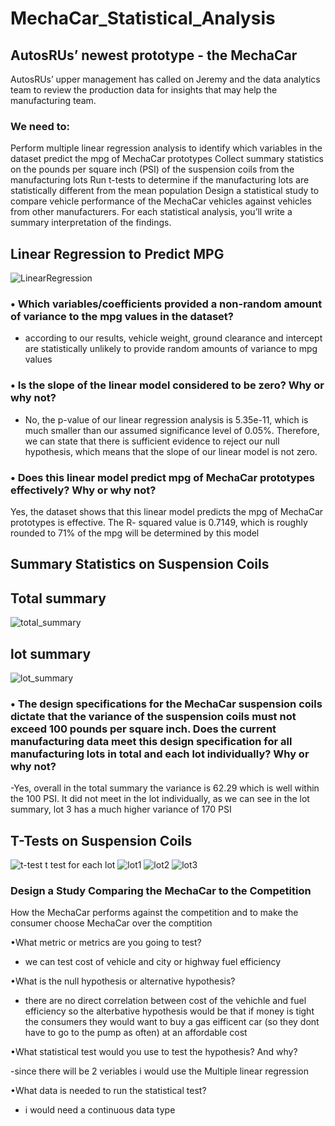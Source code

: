 # MechaCar_Statistical_Analysis

## AutosRUs’ newest prototype - the MechaCar
AutosRUs’ upper management has called on Jeremy and the data analytics team to review the production data for insights that may help the manufacturing team.

### We need to:

Perform multiple linear regression analysis to identify which variables in the dataset predict the mpg of MechaCar prototypes
Collect summary statistics on the pounds per square inch (PSI) of the suspension coils from the manufacturing lots
Run t-tests to determine if the manufacturing lots are statistically different from the mean population
Design a statistical study to compare vehicle performance of the MechaCar vehicles against vehicles from other manufacturers. For each statistical analysis, you’ll write a summary interpretation of the findings.

## Linear Regression to Predict MPG

![LinearRegression ](https://user-images.githubusercontent.com/107021649/201590243-9088e422-36e8-4bba-8caf-61d6d4af229c.png)

### •	Which variables/coefficients provided a non-random amount of variance to the mpg values in the dataset?
-	according to our results, vehicle weight, ground clearance and intercept are statistically unlikely to provide random amounts of variance to mpg values
### •	Is the slope of the linear model considered to be zero? Why or why not?
-	 No, the p-value of our linear regression analysis is 5.35e-11, which is much smaller than our assumed significance level of 0.05%. Therefore, we can state that there is sufficient evidence to reject our null hypothesis, which means that the slope of our linear model is not zero. 
### •	Does this linear model predict mpg of MechaCar prototypes effectively? Why or why not?
Yes, the dataset shows that this linear model predicts the mpg of MechaCar prototypes is effective. The R- squared  value is 0.7149, which is roughly rounded to 71%  of the mpg will be determined by this model 

## Summary Statistics on Suspension Coils
## Total summary
![total_summary](https://user-images.githubusercontent.com/107021649/201591935-d589c809-c286-4c2a-9c2f-047e488d0803.png)
## lot summary
![lot_summary](https://user-images.githubusercontent.com/107021649/201591972-3963f8fd-4cb2-4f01-ad18-f355486319de.png)

### •	The design specifications for the MechaCar suspension coils dictate that the variance of the suspension coils must not exceed 100 pounds per square inch. Does the current manufacturing data meet this design specification for all manufacturing lots in total and each lot individually? Why or why not?
-Yes, overall in the total summary the variance is 62.29 which is well within the 100 PSI. It did not meet in the lot individually, as we can see in the lot summary, lot 3 has a much higher variance of 170 PSI

## T-Tests on Suspension Coils
![t-test](https://user-images.githubusercontent.com/107021649/201633924-623064a2-1bc6-468b-aa4f-489e6d697f22.png)
t test for each lot
![lot1](https://user-images.githubusercontent.com/107021649/201633974-2bc64f7f-2aa1-4f3d-bc8d-425ede06044a.png)
![lot2](https://user-images.githubusercontent.com/107021649/201634065-3c2d9c30-4f46-4b31-93cf-7507c7da7014.png)
![lot3](https://user-images.githubusercontent.com/107021649/201634094-cc093781-554f-4268-b3f1-42a9c19432fc.png)

### Design a Study Comparing the MechaCar to the Competition
How the MechaCar performs against the competition and to make the consumer choose MechaCar over the comptition

•What metric or metrics are you going to test?

- we can test cost of vehicle and city or highway fuel efficiency
 
•What is the null hypothesis or alternative hypothesis?

- there are no direct correlation between cost of the vehichle and fuel efficiency so the alterbative hypothesis would be that if money is tight the consumers they would want to buy a gas eifficent car (so they dont have to go to the pump as often) at an affordable cost

•What statistical test would you use to test the hypothesis? And why?

-since there will be 2 veriables i would use the Multiple linear regression 

•What data is needed to run the statistical test?

- i would need a continuous data type
